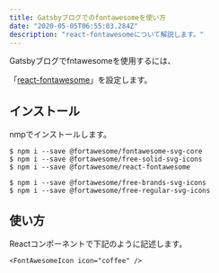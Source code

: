 ```yaml
---
title: Gatsbyブログでのfontawesomeを使い方
date: "2020-05-05T06:55:03.284Z"
description: "react-fontawesomeについて解説します。"
---
```


Gatsbyブログでfntawesomeを使用するには、

「[react-fontawesome](https://github.com/FortAwesome/react-fontawesome)」を設定します。

## インストール

nmpでインストールします。

```
$ npm i --save @fortawesome/fontawesome-svg-core
$ npm i --save @fortawesome/free-solid-svg-icons
$ npm i --save @fortawesome/react-fontawesome

$ npm i --save @fortawesome/free-brands-svg-icons
$ npm i --save @fortawesome/free-regular-svg-icons
```

## 使い方

Reactコンポーネントで下記のように記述します。

```
<FontAwesomeIcon icon="coffee" />
```

